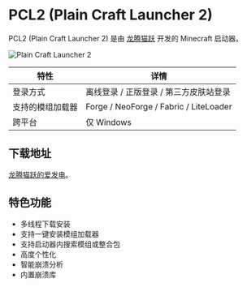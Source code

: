 # PCL2 (Plain Craft Launcher 2)

PCL2 (Plain Craft Launcher 2) 是由 [龙腾猫跃](https://afdian.net/a/LTCat) 开发的 Minecraft 启动器。

![Plain Craft Launcher 2](http://r2.oscsmc.baka.ac.cn/c80cb96e-cbdb-4513-bc1e-4e935e15f9ff.png)

| 特性              | 详情                             |
| ----------------- | ------------------------------- |
| 登录方式          | 离线登录 / 正版登录 / 第三方皮肤站登录|
| 支持的模组加载器   | Forge / NeoForge / Fabric / LiteLoader |
| 跨平台            | 仅 Windows                       | 

## 下载地址

[龙腾猫跃的爱发电](https://afdian.com/p/0164034c016c11ebafcb52540025c377)。

## 特色功能
 - 多线程下载安装
 - 支持一键安装模组加载器
 - 支持启动器内搜索模组或整合包
 - 高度个性化
 - 智能崩溃分析
 - 内置崩溃库

